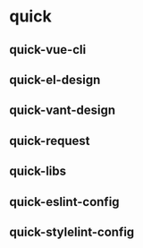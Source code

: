 # quick

## quick-vue-cli

## quick-el-design

## quick-vant-design

## quick-request

## quick-libs

## quick-eslint-config

## quick-stylelint-config
